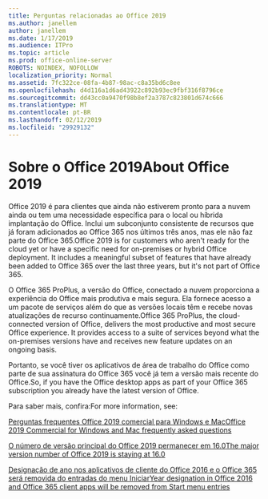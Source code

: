 ```yaml
---
title: Perguntas relacionadas ao Office 2019
ms.author: janellem
author: janellem
ms.date: 1/17/2019
ms.audience: ITPro
ms.topic: article
ms.prod: office-online-server
ROBOTS: NOINDEX, NOFOLLOW
localization_priority: Normal
ms.assetid: 7fc322ce-08fa-4b87-98ac-c8a35bd6c8ee
ms.openlocfilehash: d4d116a1d6ad43922c892b93ec9fbf316f8796ce
ms.sourcegitcommit: dd43cc0a9470f98b8ef2a3787c823801d674c666
ms.translationtype: MT
ms.contentlocale: pt-BR
ms.lasthandoff: 02/12/2019
ms.locfileid: "29929132"
---
```

# <a name="about-office-2019"></a><span data-ttu-id="23741-102">Sobre o Office 2019</span><span class="sxs-lookup"><span data-stu-id="23741-102">About Office 2019</span></span>

<span data-ttu-id="23741-p101">Office 2019 é para clientes que ainda não estiverem pronto para a nuvem ainda ou tem uma necessidade específica para o local ou híbrida implantação do Office. Inclui um subconjunto consistente de recursos que já foram adicionados ao Office 365 nos últimos três anos, mas ele não faz parte do Office 365.</span><span class="sxs-lookup"><span data-stu-id="23741-p101">Office 2019 is for customers who aren't ready for the cloud yet or have a specific need for on-premises or hybrid Office deployment. It includes a meaningful subset of features that have already been added to Office 365 over the last three years, but it's not part of Office 365.</span></span>
  
<span data-ttu-id="23741-p102">O Office 365 ProPlus, a versão do Office, conectado a nuvem proporciona a experiência do Office mais produtiva e mais segura. Ela fornece acesso a um pacote de serviços além do que as versões locais têm e recebe novas atualizações de recurso continuamente.</span><span class="sxs-lookup"><span data-stu-id="23741-p102">Office 365 ProPlus, the cloud-connected version of Office, delivers the most productive and most secure Office experience. It provides access to a suite of services beyond what the on-premises versions have and receives new feature updates on an ongoing basis.</span></span>
  
<span data-ttu-id="23741-107">Portanto, se você tiver os aplicativos de área de trabalho do Office como parte de sua assinatura do Office 365 você já tem a versão mais recente do Office.</span><span class="sxs-lookup"><span data-stu-id="23741-107">So, if you have the Office desktop apps as part of your Office 365 subscription you already have the latest version of Office.</span></span>
  
<span data-ttu-id="23741-108">Para saber mais, confira:</span><span class="sxs-lookup"><span data-stu-id="23741-108">For more information, see:</span></span>
  
[<span data-ttu-id="23741-109">Perguntas frequentes Office 2019 comercial para Windows e Mac</span><span class="sxs-lookup"><span data-stu-id="23741-109">Office 2019 Commercial for Windows and Mac frequently asked questions</span></span>](https://support.microsoft.com/help/4133312)
  
[<span data-ttu-id="23741-110">O número de versão principal do Office 2019 permanecer em 16.0</span><span class="sxs-lookup"><span data-stu-id="23741-110">The major version number of Office 2019 is staying at 16.0</span></span>](https://docs.microsoft.com/deployoffice/office2019/overview)
  
[<span data-ttu-id="23741-111">Designação de ano nos aplicativos de cliente do Office 2016 e o Office 365 será removida do entradas do menu Iniciar</span><span class="sxs-lookup"><span data-stu-id="23741-111">Year designation in Office 2016 and Office 365 client apps will be removed from Start menu entries</span></span>](https://support.office.com/article/8fe5e052-76d2-49de-af30-2e84ed3da907?wt.mc_id=Alchemy_ClientDIA)
  


